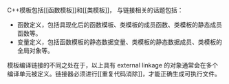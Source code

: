 C++模板包括[[函数模板]]和[[类模板]]，
与链接相关的话题包括：
+ 函数定义，包括具现化后的函数模板、类模板的成员函数、类模板的静态成员函数等。
+ 变量定义，包括函数模板的静态数据变量、类模板的静态数据成员、类模板的全局对象等。


模板编译链接的不同之处在于，以上具有 external linkage 的对象通常会在多个编译单元被定义。链接器必须进行[[重复代码消除]]，才能正确生成可执行文件。



